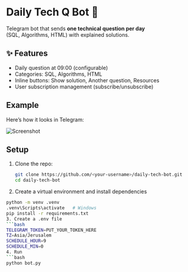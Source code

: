 # Daily Tech Q Bot 🤖

Telegram bot that sends **one technical question per day**  
(SQL, Algorithms, HTML) with explained solutions.

## ✨ Features
- Daily question at 09:00 (configurable)
- Categories: SQL, Algorithms, HTML
- Inline buttons: Show solution, Another question, Resources
- User subscription management (subscribe/unsubscribe)

##  Example
Here’s how it looks in Telegram:

![Screenshot](screenshots/example.png)

##  Setup
1. Clone the repo:
   ```bash
   git clone https://github.com/<your-username>/daily-tech-bot.git
   cd daily-tech-bot
2. Create a virtual environment and install dependencies
```bash
python -m venv .venv
.venv\Scripts\activate   # Windows
pip install -r requirements.txt
3. Create a .env file
```bash
TELEGRAM_TOKEN=PUT_YOUR_TOKEN_HERE
TZ=Asia/Jerusalem
SCHEDULE_HOUR=9
SCHEDULE_MIN=0
4. Run
```bash
python bot.py
